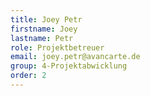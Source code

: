 ```yaml
---
title: Joey Petr
firstname: Joey
lastname: Petr
role: Projektbetreuer
email: joey.petr@avancarte.de
group: 4-Projektabwicklung
order: 2
---
```


